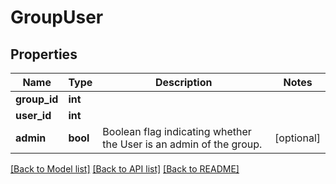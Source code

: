 # GroupUser

## Properties
Name | Type | Description | Notes
------------ | ------------- | ------------- | -------------
**group_id** | **int** |  | 
**user_id** | **int** |  | 
**admin** | **bool** | Boolean flag indicating whether the User is an admin of the group. | [optional] 

[[Back to Model list]](../README.md#documentation-for-models) [[Back to API list]](../README.md#documentation-for-api-endpoints) [[Back to README]](../README.md)


